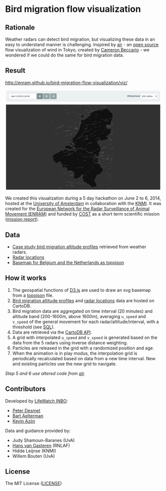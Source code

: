 # Bird migration flow visualization

## Rationale

Weather radars can detect bird migration, but visualizing these data in an easy to understand manner is challenging. Inspired by [air](http://air.nullschool.net) - an [open source](https://github.com/cambecc/air) flow visualization of wind in Tokyo, created by [Cameron Beccario](https://twitter.com/cambecc) - we wondered if we could do the same for bird migration data.

## Result

<http://enram.github.io/bird-migration-flow-visualization/viz/>

[![screenshot](screenshot.png)](http://enram.github.io/bird-migration-flow-visualization/viz/)

We created this visualization during a 5 day hackathon on June 2 to 6, 2014, hosted at the [University of Amsterdam](http://ibed.uva.nl/research/research-groups/research-groups/research-groups/content/folder/computational-geo-ecology/computational-geo-ecology.html) in collaboration with the [KNMI](http://www.knmi.nl/). It was created for the [European Network for the Radar Surveillance of Animal Movement (ENRAM)](http://enram.eu) and funded by [COST](http://cost.eu/) as a short term scientific mission ([mission report](documentation/stsm-report.md)).

## Data

* [Case study bird migration altitude profiles](https://github.com/enram/case-study/tree/master/data/bird-migration-altitude-profiles) retrieved from weather radars.
* [Radar locations](https://github.com/enram/case-study/blob/master/data/radars/radars.geojson)
* [Basemap for Belgium and the Netherlands as topojson](data/basemap)

## How it works

1. The geospatial functions of [D3.js](http://d3js.org/) are used to draw an svg basemap from a [topojson](data/basemap/basemap.topojson) file.
2. [Bird migration altitude profiles](https://lifewatch-inbo.cartodb.com/tables/bird_migration_altitude_profiles/public) and [radar locations](https://lifewatch-inbo.cartodb.com/tables/radars/public) data are hosted on CartoDB.
3. Bird migration data are aggregated on time interval (20 minutes) and altitude band (200-1600m, above 1600m), averaging `u_speed` and `v_speed` of the general movement for each radar/altitude/interval, with a threshold (see [SQL](documentation/aggregate-data.sql)).
4. Data are retrieved via the [CartoDB API](http://developers.cartodb.com/documentation/apis-overview.html).
5. A grid with interpolated `u_speed` and `v_speed` is generated based on the data from the 5 radars using inverse distance weighting.
6. Particles are released in the grid with a randomized position and age.
7. When the animation is in play modus, the interpolation grid is periodically recalculated based on data from a new time interval. New and existing particles use the new grid to navigate.

*Step 5 and 6 use altered code from [air](https://github.com/cambecc/air).*

## Contributors

Developed by [LifeWatch INBO](http://lifewatch.inbo.be):

* [Peter Desmet](https://twitter.com/peterdesmet)
* [Bart Aelterman](https://twitter.com/bartaelterman)
* [Kevin Azijn](https://twitter.com/kazijn)

Data and guidance provided by:

* Judy Shamoun-Baranes (UvA)
* [Hans van Gasteren](https://twitter.com/hvangasteren) (RNLAF)
* Hidde Leijnse (KNMI)
* Willem Bouten (UvA)

## License

The MIT License ([LICENSE](LICENSE))
